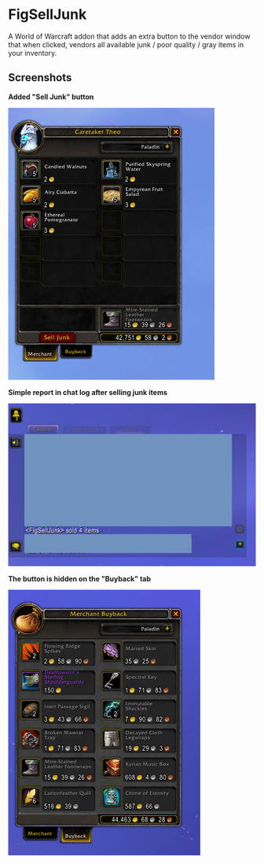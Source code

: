 # FigSellJunk

A World of Warcraft addon that adds an extra button to the vendor window that when clicked, vendors all available junk / poor quality / gray items in your inventory.

## Screenshots

**Added "Sell Junk" button**

![The "Sell Junk" button added to the vendor window](Screenshots/FigSellJunk-MerchantTab.PNG)

**Simple report in chat log after selling junk items**

![A simple chat report in the chat log after selling junk items](Screenshots/FigSellJunk-ChatReport.PNG)

**The button is hidden on the "Buyback" tab**

![A screenshot showing that the "Sell Junk" button is hidden in the buyback tab](Screenshots/FigSellJunk-BuybackTab.PNG)
